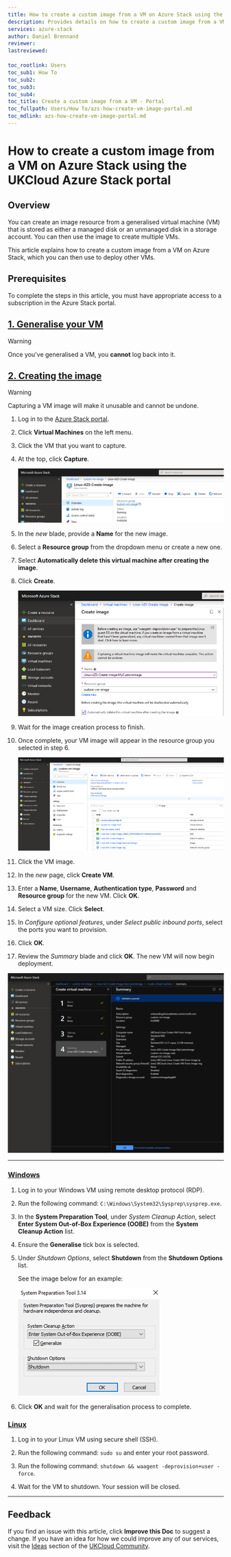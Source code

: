 ```yaml
---
title: How to create a custom image from a VM on Azure Stack using the UKCloud Azure Stack portal | UKCloud Ltd
description: Provides details on how to create a custom image from a VM using the portal
services: azure-stack
author: Daniel Brennand
reviewer:
lastreviewed:

toc_rootlink: Users
toc_sub1: How To
toc_sub2:
toc_sub3:
toc_sub4:
toc_title: Create a custom image from a VM - Portal
toc_fullpath: Users/How To/azs-how-create-vm-image-portal.md
toc_mdlink: azs-how-create-vm-image-portal.md
---
```


# How to create a custom image from a VM on Azure Stack using the UKCloud Azure Stack portal

## Overview

You can create an image resource from a generalised virtual machine (VM) that is stored as either a managed disk or an unmanaged disk in a storage account. You can then use the image to create multiple VMs.

This article explains how to create a custom image from a VM on Azure Stack, which you can then use to deploy other VMs.

## Prerequisites

To complete the steps in this article, you must have appropriate access to a subscription in the Azure Stack portal.

## [1. Generalise your VM](#tab/tabid-1)

> [!WARNING]
> Once you've generalised a VM, you **cannot** log back into it.

## [2. Creating the image](#tab/tabid-2)

> [!WARNING]
> Capturing a VM image will make it unusable and cannot be undone.

1. Log in to the [Azure Stack portal](https://portal.frn00006.azure.ukcloud.com/).

2. Click **Virtual Machines** on the left menu.

3. Click the VM that you want to capture.

4. At the top, click **Capture**.

    ![Capture VM image](images/azs-browser-capture-vm.png)

5. In the *new* blade, provide a **Name** for the new image.

6. Select a **Resource group** from the dropdown menu or create a new one.

7. Select **Automatically delete this virtual machine after creating the image**.

8. Click **Create**.

    ![Create VM image](images/azs-browser-create-image.png)

9. Wait for the image creation process to finish.

10. Once complete, your VM image will appear in the resource group you selected in step 6.

    ![Custom image resource group](images/azs-browser-custom-image-resource-group.png)

11. Click the VM image.

12. In the *new* page, click **Create VM**.

13. Enter a **Name**, **Username**, **Authentication type**, **Password** and **Resource group** for the new VM. Click **OK**.

14. Select a VM size. Click **Select**.

15. In *Configure optional features*, under *Select public inbound ports*, select the ports you want to provision.

16. Click **OK**.

17. Review the *Summary* blade and click **OK**. The new VM will now begin deployment.

![Custom image VM summary](images/azs-browser-custom-image-vm-summary.png)

***

### [Windows](#tab/tabid-a/tabid-1)

1. Log in to your Windows VM using remote desktop protocol (RDP).

2. Run the following command: `C:\Windows\System32\Sysprep\sysprep.exe`.

3. In the **System Preparation Tool**, under *System Cleanup Action*, select **Enter System Out-of-Box Experience (OOBE)** from the **System Cleanup Action** list.

4. Ensure the **Generalise** tick box is selected.

5. Under *Shutdown Options*, select **Shutdown** from the **Shutdown Options** list.

    See the image below for an example:

    ![Windows sysprep example](images/azs-windows-sys-prep.png)

6. Click **OK** and wait for the generalisation process to complete.

### [Linux](#tab/tabid-b/tabid-1)

1. Log in to your Linux VM using secure shell (SSH).

2. Run the following command: `sudo su` and enter your root password.

3. Run the following command: `shutdown && waagent -deprovision+user -force`.

4. Wait for the VM to shutdown. Your session will be closed.

***

## Feedback

If you find an issue with this article, click **Improve this Doc** to suggest a change. If you have an idea for how we could improve any of our services, visit the [Ideas](https://community.ukcloud.com/ideas) section of the [UKCloud Community](https://community.ukcloud.com).